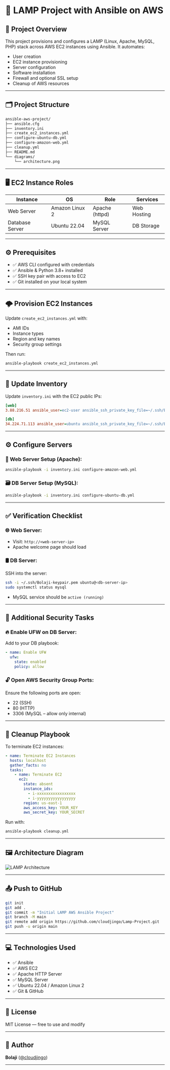 # 🚀 LAMP Project with Ansible on AWS

## 📌 Project Overview

This project provisions and configures a LAMP (Linux, Apache, MySQL, PHP) stack across AWS EC2 instances using Ansible. It automates:

* User creation
* EC2 instance provisioning
* Server configuration
* Software installation
* Firewall and optional SSL setup
* Cleanup of AWS resources

---

## 🗂️ Project Structure

```bash
ansible-aws-project/
├── ansible.cfg
├── inventory.ini
├── create_ec2_instances.yml
├── configure-ubuntu-db.yml
├── configure-amazon-web.yml
├── cleanup.yml
├── README.md
└── diagrams/
    └── architecture.png
```

---

## 🖥️ EC2 Instance Roles

| Instance        | OS             | Role           | Services    |
| --------------- | -------------- | -------------- | ----------- |
| Web Server      | Amazon Linux 2 | Apache (httpd) | Web Hosting |
| Database Server | Ubuntu 22.04   | MySQL Server   | DB Storage  |

---

## ⚙️ Prerequisites

* ✅ AWS CLI configured with credentials
* ✅ Ansible & Python 3.8+ installed
* ✅ SSH key pair with access to EC2
* ✅ Git installed on your local system

---

## 🌩️ Provision EC2 Instances

Update `create_ec2_instances.yml` with:

* AMI IDs
* Instance types
* Region and key names
* Security group settings

Then run:

```bash
ansible-playbook create_ec2_instances.yml
```

---

## 📝 Update Inventory

Update `inventory.ini` with the EC2 public IPs:

```ini
[web]
3.88.216.51 ansible_user=ec2-user ansible_ssh_private_key_file=~/.ssh/Bolaji-keypair.pem

[db]
34.224.71.113 ansible_user=ubuntu ansible_ssh_private_key_file=~/.ssh/Bolaji-keypair.pem
```

---

## ⚙️ Configure Servers

### 🧩 Web Server Setup (Apache):

```bash
ansible-playbook -i inventory.ini configure-amazon-web.yml
```

### 🗃️ DB Server Setup (MySQL):

```bash
ansible-playbook -i inventory.ini configure-ubuntu-db.yml
```

---

## ✅ Verification Checklist

### 🌐 Web Server:

* Visit: `http://<web-server-ip>`
* Apache welcome page should load

### 🛢️ DB Server:

SSH into the server:

```bash
ssh -i ~/.ssh/Bolaji-keypair.pem ubuntu@<db-server-ip>
sudo systemctl status mysql
```

* MySQL service should be `active (running)`

---

## 🔐 Additional Security Tasks

### 🔥 Enable UFW on DB Server:

Add to your DB playbook:

```yaml
- name: Enable UFW
  ufw:
    state: enabled
    policy: allow
```

### 🔓 Open AWS Security Group Ports:

Ensure the following ports are open:

* 22 (SSH)
* 80 (HTTP)
* 3306 (MySQL – allow only internal)

---

## 🧼 Cleanup Playbook

To terminate EC2 instances:

```yaml
- name: Terminate EC2 Instances
  hosts: localhost
  gather_facts: no
  tasks:
    - name: Terminate EC2
      ec2:
        state: absent
        instance_ids:
          - i-xxxxxxxxxxxxxxxxx
          - i-yyyyyyyyyyyyyyyyy
        region: us-east-1
        aws_access_key: YOUR_KEY
        aws_secret_key: YOUR_SECRET
```

Run with:

```bash
ansible-playbook cleanup.yml
```

---

## 🖼️ Architecture Diagram

![LAMP Architecture](diagrams/architecture.png)

---

## 📤 Push to GitHub

```bash
git init
git add .
git commit -m "Initial LAMP AWS Ansible Project"
git branch -M main
git remote add origin https://github.com/cloudjingo/Lamp-Project.git
git push -u origin main
```

---

## 💻 Technologies Used

* ✅ Ansible
* ✅ AWS EC2
* ✅ Apache HTTP Server
* ✅ MySQL Server
* ✅ Ubuntu 22.04 / Amazon Linux 2
* ✅ Git & GitHub

---

## 📄 License

MIT License — free to use and modify

---

## 👤 Author

**Bolaji** ([@cloudjingo](https://github.com/cloudjingo))

---


